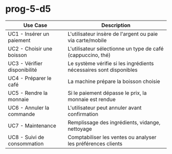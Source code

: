 # prog-5-d5
| Use Case                     | Description                                                                 |
| ---------------------------- | --------------------------------------------------------------------------- |
| UC1 - Insérer un paiement    | L'utilisateur insère de l'argent ou paie via carte/mobile                   |
| UC2 - Choisir une boisson    | L'utilisateur sélectionne un type de café (cappuccino, thé) |
| UC3 - Vérifier disponibilité | Le système vérifie si les ingrédients nécessaires sont disponibles          |
| UC4 - Préparer le café       | La machine prépare la boisson choisie                                       |
| UC5 - Rendre la monnaie      | Si le paiement dépasse le prix, la monnaie est rendue                       |
| UC6 - Annuler la commande    | L'utilisateur peut annuler avant confirmation                               |
| UC7 - Maintenance            | Remplissage des ingrédients, vidange, nettoyage                             |
| UC8 - Suivi de consommation  | Comptabiliser les ventes ou analyser les préférences clients                |
